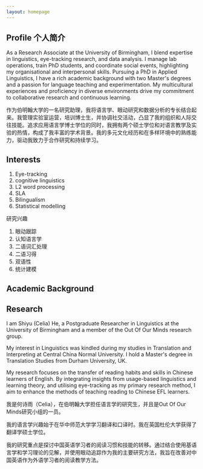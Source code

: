 ```yaml
---
layout: homepage
---
```


## Profile 个人简介
As a Research Associate at the University of Birmingham, I blend expertise in linguistics, eye-tracking research, and data analysis. I manage lab operations, train PhD students, and coordinate social events, highlighting my organisational and interpersonal skills. Pursuing a PhD in Applied Linguistics, I have a rich academic background with two Master's degrees and a passion for language teaching and experimentation. My multicultural experiences and proficiency in diverse environments drive my commitment to collaborative research and continuous learning.

作为伯明翰大学的一名研究助理，我将语言学、眼动研究和数据分析的专长结合起来。我管理实验室运营，培训博士生，并协调社交活动，凸显了我的组织和人际交往技能。追求应用语言学博士学位的同时，我拥有两个硕士学位和对语言教学及实验的热情，构成了我丰富的学术背景。我的多元文化经历和在多样环境中的熟练能力，驱动我致力于合作研究和持续学习。

## Interests 

1. Eye-tracking
2. cognitive linguistics
3. L2 word processing
4. SLA
5. Bilingualism
6. Statistical modelling

研究兴趣
1. 眼动跟踪
2. 认知语言学
3. 二语词汇处理
4. 二语习得
5. 双语性
6. 统计建模

## Academic Background



## Research

I am Shiyu (Celia) He, a Postgraduate Researcher in Linguistics at the University of Birmingham and a member of the Out Of Our Minds research group.

My interest in Linguistics was kindled during my studies in Translation and Interpreting at Central China Normal University. I hold a Master's degree in Translation Studies from Durham University, UK.

My research focuses on the transfer of reading habits and skills in Chinese learners of English. By integrating insights from usage-based linguistics and learning theory, and utilising eye-tracking as my primary research method, I aim to enhance the methods of teaching reading to Chinese EFL learners.

我是何诗雨（Celia），在伯明翰大学担任语言学的研究生，并且是Out Of Our Minds研究小组的一员。

我的语言学兴趣始于在华中师范大学学习翻译和口译时。我在英国杜伦大学获得了翻译学硕士学位。

我的研究重点是探讨中国英语学习者的阅读习惯和技能的转移。通过结合使用基语言学和学习理论的见解，并使用眼动追踪作为我的主要研究方法，我旨在改善对中国英语作为外语学习者的阅读教学方法。


<!-- {% include_relative _includes/publications.md %}

{% include_relative _includes/services.md %} -->
